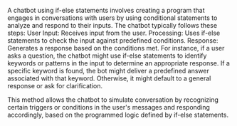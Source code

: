 A chatbot using if-else statements involves creating a program that engages in conversations with users by using conditional statements to analyze and respond to their inputs.
The chatbot typically follows these steps:
User Input: Receives input from the user.
Processing: Uses if-else statements to check the input against predefined conditions.
Response: Generates a response based on the conditions met.
For instance, if a user asks a question, the chatbot might use if-else statements to identify keywords or patterns in the input to determine an appropriate response. If a specific keyword is found, the bot might deliver a predefined answer associated with that keyword. Otherwise, it might default to a general response or ask for clarification.

This method allows the chatbot to simulate conversation by recognizing certain triggers or conditions in the user's messages and responding accordingly, based on the programmed logic defined by if-else statements.
